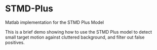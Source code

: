 # STMD-Plus

Matlab implementation for the STMD Plus Model

This is a brief demo showing how to use the STMD Plus model to detect small target motion against cluttered background, and filter out false positives.
